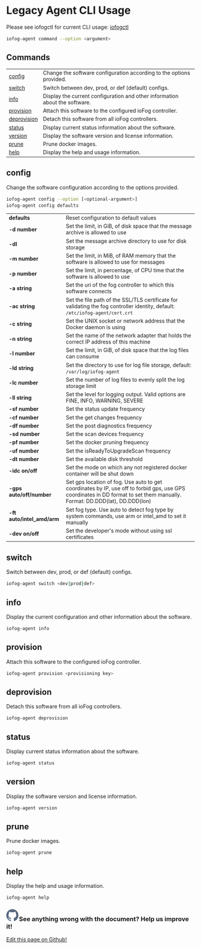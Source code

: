 # Legacy Agent CLI Usage

Please see iofogctl for current CLI usage: [iofogctl](../iofogctl/introduction.html)

```sh
iofog-agent command --option <argument>
```

## Commands

|                             |                                                                             |
| --------------------------- | --------------------------------------------------------------------------- |
| [config](#config)           | Change the software configuration according to the options provided.        |
| [switch](#switch)           | Switch between dev, prod, or def (default) configs.                         |
| [info](#info)               | Display the current configuration and other information about the software. |
| [provision](#provision)     | Attach this software to the configured ioFog controller.                    |
| [deprovision](#deprovision) | Detach this software from all ioFog controllers.                            |
| [status](#status)           | Display current status information about the software.                      |
| [version](#version)         | Display the software version and license information.                       |
| [prune](#prune)             | Prune docker images.                                                        |
| [help](#help)               | Display the help and usage information.                                     |

## config

Change the software configuration according to the options provided.

```sh
iofog-agent config --option [<optional-argument>]
iofog-agent config defaults
```

|                            |                                                                                                                                                                            |
| -------------------------- | -------------------------------------------------------------------------------------------------------------------------------------------------------------------------- |
| **defaults**               | Reset configuration to default values                                                                                                                                      |
| **-d number**              | Set the limit, in GiB, of disk space that the message archive is allowed to use                                                                                            |
| **-dl**                    | Set the message archive directory to use for disk storage                                                                                                                  |
| **-m number**              | Set the limit, in MiB, of RAM memory that the software is allowed to use for messages                                                                                      |
| **-p number**              | Set the limit, in percentage, of CPU time that the software is allowed to use                                                                                              |
| **-a string**              | Set the uri of the fog controller to which this software connects                                                                                                          |
| **-ac string**             | Set the file path of the SSL/TLS certificate for validating the fog controller identity, default: `/etc/iofog-agent/cert.crt`                                              |
| **-c string**              | Set the UNIX socket or network address that the Docker daemon is using                                                                                                     |
| **-n string**              | Set the name of the network adapter that holds the correct IP address of this machine                                                                                      |
| **-l number**              | Set the limit, in GiB, of disk space that the log files can consume                                                                                                        |
| **-ld string**             | Set the directory to use for log file storage, default: `/var/log/iofog-agent`                                                                                             |
| **-lc number**             | Set the number of log files to evenly split the log storage limit                                                                                                          |
| **-ll string**             | Set the level for logging output. Valid options are FINE, INFO, WARNING, SEVERE                                                                                                 |
| **-sf number**             | Set the status update frequency                                                                                                                                            |
| **-cf number**             | Set the get changes frequency                                                                                                                                              |
| **-df number**             | Set the post diagnostics frequency                                                                                                                                         |
| **-sd number**             | Set the scan devices frequency                                                                                                                                             |
| **-pf number**             | Set the docker pruning frequency                                                                                                                                           |
| **-uf number**             | Set the isReadyToUpgradeScan frequency                                                                                                                                     |
| **-dt number**             | Set the available disk threshold                                                                                                                                           |
| **-idc on/off**            | Set the mode on which any not registered docker container will be shut down                                                                                                |
| **-gps auto/off/number**   | Set gps location of fog. Use auto to get coordinates by IP, use off to forbid gps, use GPS coordinates in DD format to set them manually. Format: DD.DDD(lat), DD.DDD(lon) |
| **-ft auto/intel_amd/arm** | Set fog type. Use auto to detect fog type by system commands, use arm or intel_amd to set it manually                                                                      |
| **-dev on/off**            | Set the developer's mode without using ssl certificates                                                                                                                    |

## switch

Switch between dev, prod, or def (default) configs.

```sh
iofog-agent switch <dev|prod|def>
```

## info

Display the current configuration and other information about the software.

```sh
iofog-agent info
```

## provision

Attach this software to the configured ioFog controller.

```sh
iofog-agent provision <provisioning key>
```

## deprovision

Detach this software from all ioFog controllers.

```sh
iofog-agent deprovision
```

## status

Display current status information about the software.

```sh
iofog-agent status
```

## version

Display the software version and license information.

```sh
iofog-agent version
```

## prune

Prune docker images.

```sh
iofog-agent prune
```

## help

Display the help and usage information.

```sh
iofog-agent help
```

<aside class="notifications contribute">
  <h3><img src="/images/icos/ico-github.svg" alt="">See anything wrong with the document? Help us improve it!</h3>
  <a href="https://github.com/eclipse-iofog/iofog.org/edit/develop/content/docs/2/reference-agent/cli-usage.md"
    target="_blank">
    <p>Edit this page on Github!</p>
  </a>
</aside>
